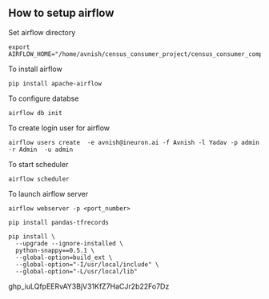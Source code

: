 
## How to setup airflow

Set airflow directory
```
export AIRFLOW_HOME="/home/avnish/census_consumer_project/census_consumer_complaint/airflow"
```

To install airflow 
```
pip install apache-airflow
```

To configure databse
```
airflow db init
```

To create login user for airflow
```
airflow users create  -e avnish@ineuron.ai -f Avnish -l Yadav -p admin -r Admin  -u admin
```
To start scheduler
```
airflow scheduler
```
To launch airflow server
```
airflow webserver -p <port_number>
```

```
pip install pandas-tfrecords
```

```
pip install \
  --upgrade --ignore-installed \
  python-snappy==0.5.1 \
  --global-option=build_ext \
  --global-option="-I/usr/local/include" \
  --global-option="-L/usr/local/lib"
```

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

